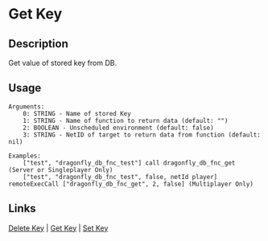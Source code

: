 # Get Key

## Description

Get value of stored key from DB.

## Usage

```sqf
Arguments:
	0: STRING - Name of stored Key
	1: STRING - Name of function to return data (default: "")
	2: BOOLEAN - Unscheduled environment (default: false)
	3: STRING - NetID of target to return data from function (default: nil)

Examples:
	["test", "dragonfly_db_fnc_test"] call dragonfly_db_fnc_get (Server or Singleplayer Only)
	["test", "dragonfly_db_fnc_test", false, netId player] remoteExecCall ["dragonfly_db_fnc_get", 2, false] (Multiplayer Only)
```

## Links

[Delete Key](generic/delete.md) |
[Get Key](generic/get.md) |
[Set Key](generic/set.md)
